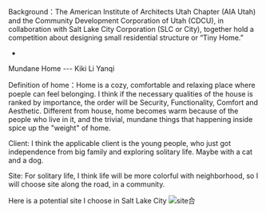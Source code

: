 Background：The American Institute of Architects Utah Chapter (AIA Utah) and the Community Development Corporation of Utah (CDCU), in collaboration with Salt Lake City Corporation (SLC or City), together hold a competition about designing small residential structure or “Tiny Home.”

-

Mundane Home --- Kiki Li Yanqi

Definition of home：Home is a cozy, comfortable and relaxing place where poeple can feel belonging. I think if the necessary qualities of the house is ranked by importance, the order will be Security, Functionality, Comfort and Aesthetic. Different from house, home becomes warm because of the people who live in it, and the trivial, mundane things that happening inside spice up the "weight" of home.

Client: I think the applicable client is the young people, who just got independence from big family and exploring solitary life. Maybe with a cat and a dog.

Site: For solitary life, I think life will be more colorful with neighborhood, so I will choose site along the road, in a community.

Here is a potential site I choose in Salt Lake City
 ![site合](https://user-images.githubusercontent.com/90487022/133061314-d973d748-87f5-4bf1-9b45-6c3a67204216.jpg)
